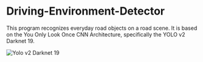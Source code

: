 # Driving-Environment-Detector

This program recognizes everyday road objects on a road scene. It is based on the You Only Look Once CNN Architecture, specifically the YOLO v2 Darknet 19. 

![Yolo v2 Darknet 19](images/yolo_v2_darknet_19.png "Yolo v2 Darknet 19")


# 